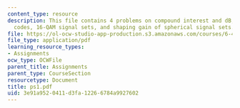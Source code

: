 ```yaml
---
content_type: resource
description: This file contains 4 problems on compound interest and dB, biorthogonal
  codes, 16-QAM signal sets, and shaping gain of spherical signal sets.
file: https://ol-ocw-studio-app-production.s3.amazonaws.com/courses/6-451-principles-of-digital-communication-ii-spring-2005/3e91a9520411d3fa12266784a9927602_ps1.pdf
file_type: application/pdf
learning_resource_types:
- Assignments
ocw_type: OCWFile
parent_title: Assignments
parent_type: CourseSection
resourcetype: Document
title: ps1.pdf
uid: 3e91a952-0411-d3fa-1226-6784a9927602
---
```

